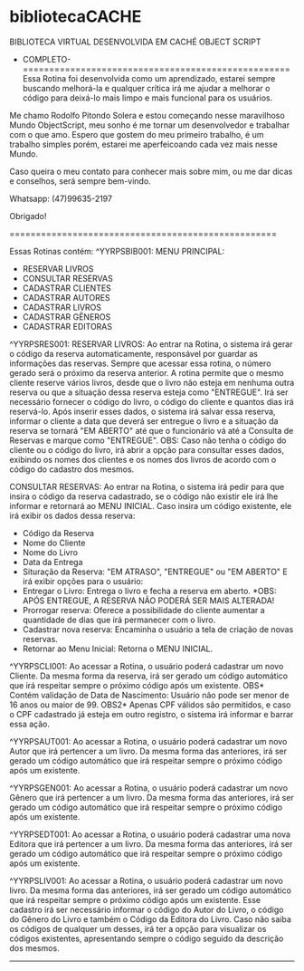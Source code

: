 # bibliotecaCACHE
BIBLIOTECA VIRTUAL DESENVOLVIDA EM CACHÉ OBJECT SCRIPT
- COMPLETO-
===================================================
Essa Rotina foi desenvolvida como um aprendizado, estarei sempre buscando melhorá-la e qualquer crítica irá me ajudar a melhorar
o código para deixá-lo mais limpo e mais funcional para os usuários.

Me chamo Rodolfo Pitondo Solera e estou começando nesse maravilhoso Mundo ObjectScript, meu sonho é me tornar um
desenvolvedor e trabalhar com o que amo.
Espero que gostem do meu primeiro trabalho, é um trabalho simples porém, estarei me aperfeicoando cada vez mais nesse Mundo.

Caso queira o meu contato para conhecer mais sobre mim, ou me dar dicas e conselhos, será sempre bem-vindo.

Whatsapp: (47)99635-2197

Obrigado!

===================================================

Essas Rotinas contém:
^YYRPSBIB001:
MENU PRINCIPAL:
- RESERVAR LIVROS
- CONSULTAR RESERVAS
- CADASTRAR CLIENTES
- CADASTRAR AUTORES
- CADASTRAR LIVROS
- CADASTRAR GÊNEROS
- CADASTRAR EDITORAS

^YYRPSRES001:
RESERVAR LIVROS:
Ao entrar na Rotina, o sistema irá gerar o código da reserva automaticamente,
responsável por guardar as informações das reservas.
Sempre que acessar essa rotina, o número gerado será o próximo da reserva anterior.
A rotina permite que o mesmo cliente reserve vários livros, desde que o livro não esteja
em nenhuma outra reserva ou que a situação dessa reserva esteja como "ENTREGUE".
Irá ser necessário fornecer o código do livro, o código do cliente e quantos dias irá reservá-lo.
Após inserir esses dados, o sistema irá salvar essa reserva, informar o cliente a data que deverá ser entregue o livro
e a situação da reserva se tornará "EM ABERTO" até que o funcionário vá até a Consulta de Reservas e marque como "ENTREGUE".
OBS: Caso não tenha o código do cliente ou o código do livro, irá abrir a opção para consultar esses dados, exibindo os nomes
dos clientes e os nomes dos livros de acordo com o código do cadastro dos mesmos.

CONSULTAR RESERVAS:
Ao entrar na Rotina, o sistema irá pedir para que insira o código da reserva cadastrado, se o código não existir ele irá
lhe informar e retornará ao MENU INICIAL.
Caso insira um código existente, ele irá exibir os dados dessa reserva:
- Código da Reserva
- Nome do Cliente
- Nome do Livro
- Data da Entrega
- Situração da Reserva: "EM ATRASO", "ENTREGUE" ou "EM ABERTO"
E irá exibir opções para o usuário:
- Entregar o Livro:
Entrega o livro e fecha a reserva em aberto.
*OBS: APÓS ENTREGUE, A RESERVA NÃO PODERÁ SER MAIS ALTERADA!
- Prorrogar reserva:
Oferece a possibilidade do cliente aumentar a quantidade de dias que irá permanecer com o livro.
- Cadastrar nova reserva:
Encaminha o usuário a tela de criação de novas reservas.
- Retornar ao Menu Inicial:
Retorna o MENU INICIAL.

^YYRPSCLI001:
Ao acessar a Rotina, o usuário poderá cadastrar um novo Cliente. Da mesma forma da reserva, irá ser gerado um código automático
que irá respeitar sempre o próximo código após um existente.
OBS* Contém validação de Data de Nascimento: Usuário não pode ser menor de 16 anos ou maior de 99.
OBS2* Apenas CPF válidos são permitidos, e caso o CPF cadastrado já esteja em outro registro, o sistema irá informar e barrar essa ação.

^YYRPSAUT001:
Ao acessar a Rotina, o usuário poderá cadastrar um novo Autor que irá pertencer a um livro. Da mesma forma das anteriores,
irá ser gerado um código automático que irá respeitar sempre o próximo código após um existente.

^YYRPSGEN001:
Ao acessar a Rotina, o usuário poderá cadastrar um novo Gênero que irá pertencer a um livro. Da mesma forma das anteriores,
irá ser gerado um código automático que irá respeitar sempre o próximo código após um existente.

^YYRPSEDT001:
Ao acessar a Rotina, o usuário poderá cadastrar uma nova Editora que irá pertencer a um livro. Da mesma forma das anteriores,
irá ser gerado um código automático que irá respeitar sempre o próximo código após um existente.

^YYRPSLIV001:
Ao acessar a Rotina, o usuário poderá cadastrar um novo livro. Da mesma forma das anteriores, irá ser gerado um código
automático que irá respeitar sempre o próximo código após um existente.
Esse cadastro irá ser necessário informar o código do Autor do Livro, o código do Gênero do Livro e também o Código da Editora
do Livro.
Caso não saiba os códigos de qualquer um desses, irá ter a opção para visualizar os códigos existentes, apresentando sempre
o código seguido da descrição dos mesmos.

----------------------------------------------------------------------------------------------------------------------------


